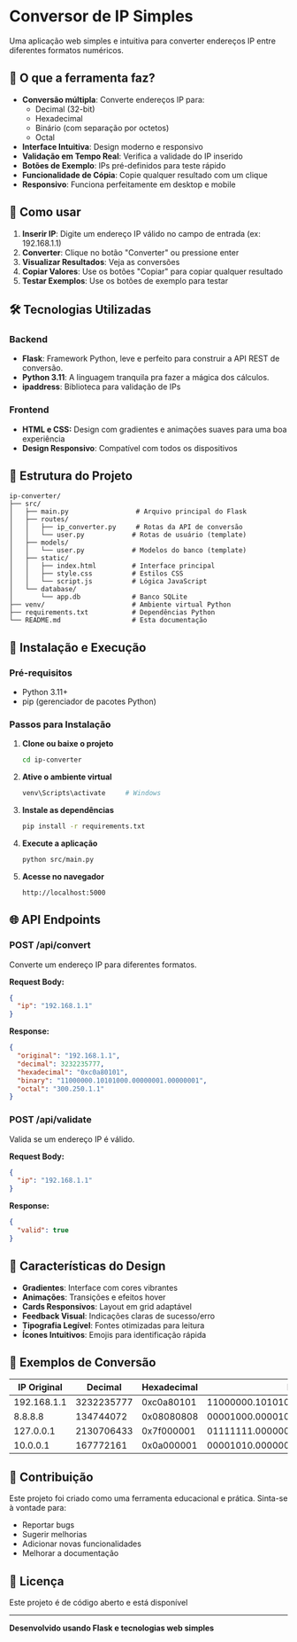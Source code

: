 # Conversor de IP Simples

Uma aplicação web simples e intuitiva para converter endereços IP entre diferentes formatos numéricos.

## 🌟 O que a ferramenta faz?

- **Conversão múltipla**: Converte endereços IP para:
  - Decimal (32-bit)
  - Hexadecimal
  - Binário (com separação por octetos)
  - Octal
- **Interface Intuitiva**: Design moderno e responsivo
- **Validação em Tempo Real**: Verifica a validade do IP inserido
- **Botões de Exemplo**: IPs pré-definidos para teste rápido
- **Funcionalidade de Cópia**: Copie qualquer resultado com um clique
- **Responsivo**: Funciona perfeitamente em desktop e mobile

## 🚀 Como usar

1. **Inserir IP**: Digite um endereço IP válido no campo de entrada (ex: 192.168.1.1)
2. **Converter**: Clique no botão "Converter" ou pressione enter
3. **Visualizar Resultados**: Veja as conversões
4. **Copiar Valores**: Use os botões "Copiar" para copiar qualquer resultado
5. **Testar Exemplos**: Use os botões de exemplo para testar 

## 🛠️ Tecnologias Utilizadas

### Backend
- **Flask**: Framework Python, leve e perfeito para construir a API REST de conversão.
- **Python 3.11**: A linguagem tranquila pra fazer a mágica dos cálculos.
- **ipaddress**: Biblioteca para validação de IPs

### Frontend
- **HTML e CSS:** Design com gradientes e animações suaves para uma boa experiência
- **Design Responsivo**: Compatível com todos os dispositivos

## 📁 Estrutura do Projeto

```
ip-converter/
├── src/
│   ├── main.py                 # Arquivo principal do Flask
│   ├── routes/
│   │   ├── ip_converter.py     # Rotas da API de conversão
│   │   └── user.py            # Rotas de usuário (template)
│   ├── models/
│   │   └── user.py            # Modelos do banco (template)
│   ├── static/
│   │   ├── index.html         # Interface principal
│   │   ├── style.css          # Estilos CSS
│   │   └── script.js          # Lógica JavaScript
│   └── database/
│       └── app.db             # Banco SQLite
├── venv/                      # Ambiente virtual Python
├── requirements.txt           # Dependências Python
└── README.md                  # Esta documentação
```

## 🔧 Instalação e Execução

### Pré-requisitos
- Python 3.11+
- pip (gerenciador de pacotes Python)

### Passos para Instalação

1. **Clone ou baixe o projeto**
   ```bash
   cd ip-converter
   ```

2. **Ative o ambiente virtual**
   ```bash
   venv\Scripts\activate     # Windows
   ```

3. **Instale as dependências**
   ```bash
   pip install -r requirements.txt
   ```

4. **Execute a aplicação**
   ```bash
   python src/main.py
   ```

5. **Acesse no navegador**
   ```
   http://localhost:5000
   ```

## 🌐 API Endpoints

### POST /api/convert
Converte um endereço IP para diferentes formatos.

**Request Body:**
```json
{
  "ip": "192.168.1.1"
}
```

**Response:**
```json
{
  "original": "192.168.1.1",
  "decimal": 3232235777,
  "hexadecimal": "0xc0a80101",
  "binary": "11000000.10101000.00000001.00000001",
  "octal": "300.250.1.1"
}
```

### POST /api/validate
Valida se um endereço IP é válido.

**Request Body:**
```json
{
  "ip": "192.168.1.1"
}
```

**Response:**
```json
{
  "valid": true
}
```

## 🎨 Características do Design

- **Gradientes**: Interface com cores vibrantes
- **Animações**: Transições e efeitos hover
- **Cards Responsivos**: Layout em grid adaptável
- **Feedback Visual**: Indicações claras de sucesso/erro
- **Tipografia Legível**: Fontes otimizadas para leitura
- **Ícones Intuitivos**: Emojis para identificação rápida

## 🧮 Exemplos de Conversão

| IP Original | Decimal | Hexadecimal | Binário | Octal |
|-------------|---------|-------------|---------|-------|
| 192.168.1.1 | 3232235777 | 0xc0a80101 | 11000000.10101000.00000001.00000001 | 300.250.1.1 |
| 8.8.8.8 | 134744072 | 0x08080808 | 00001000.00001000.00001000.00001000 | 10.10.10.10 |
| 127.0.0.1 | 2130706433 | 0x7f000001 | 01111111.00000000.00000000.00000001 | 177.0.0.1 |
| 10.0.0.1 | 167772161 | 0x0a000001 | 00001010.00000000.00000000.00000001 | 12.0.0.1 |



## 🤝 Contribuição

Este projeto foi criado como uma ferramenta educacional e prática. Sinta-se à vontade para:
- Reportar bugs
- Sugerir melhorias
- Adicionar novas funcionalidades
- Melhorar a documentação

## 📄 Licença

Este projeto é de código aberto e está disponível

---

**Desenvolvido usando Flask e tecnologias web simples**

